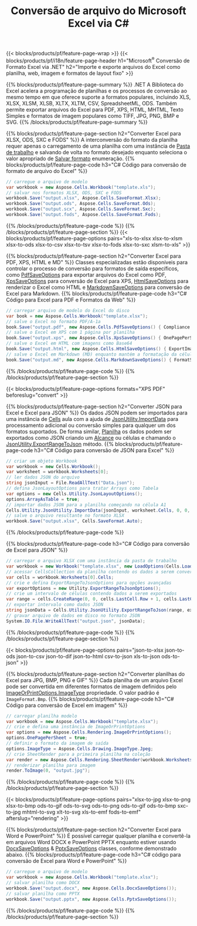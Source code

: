 ﻿---
title: Conversão de arquivo do Microsoft Excel via C# 
url: /pt/net/conversion/
description: Converta Excel XLS, XLSX, ODS, CSV para PDF, XPS, HTML, JPEG, HTML e muitos outros formatos populares com apenas algumas linhas de código C#.
---
{{< blocks/products/pf/feature-page-wrap >}}
{{< blocks/products/pf/i18n/feature-page-header h1="Microsoft<sup>&reg;</sup> Conversão de Formato Excel via .NET" h2="Importe e exporte arquivos do Excel como planilha, web, imagem e formatos de layout fixo" >}}

{{% blocks/products/pf/feature-page-summary %}}
.NET A Biblioteca do Excel acelera a programação de planilhas e os processos de conversão ao mesmo tempo em que oferece suporte a formatos populares, incluindo XLS, XLSX, XLSM, XLSB, XLTX, XLTM, CSV, SpreadsheetML, ODS. Também permite exportar arquivos do Excel para PDF, XPS, HTML, MHTML, Texto Simples e formatos de imagem populares como TIFF, JPG, PNG, BMP e SVG.
{{% /blocks/products/pf/feature-page-summary %}}

{{% blocks/products/pf/feature-page-section h2="Converter Excel para XLSX, ODS, SXC e FODS" %}}
A interconversão do formato da planilha requer apenas o carregamento de uma planilha com uma instância de [Pasta de trabalho](https://reference.aspose.com/cells/net/aspose.cells/workbook) e salvando de volta no formato desejado enquanto seleciona o valor apropriado de [Salvar formato](https://reference.aspose.com/cells/net/aspose.cells/saveformat) enumeração.
{{% blocks/products/pf/feature-page-code h3="C# Código para conversão de formato de arquivo do Excel" %}}

```cs
// carregue o arquivo de modelo
var workbook = new Aspose.Cells.Workbook("template.xls");
// salvar nos formatos XLSX, ODS, SXC e FODS
workbook.Save("output.xlsx", Aspose.Cells.SaveFormat.Xlsx);
workbook.Save("output.ods", Aspose.Cells.SaveFormat.Ods);
workbook.Save("output.scx", Aspose.Cells.SaveFormat.Sxc);
workbook.Save("output.fods", Aspose.Cells.SaveFormat.Fods);

```
{{% /blocks/products/pf/feature-page-code %}}
{{% /blocks/products/pf/feature-page-section %}}
{{< blocks/products/pf/feature-page-options pairs="xls-to-xlsx xlsx-to-xlsm xlsx-to-ods xlsx-to-csv xlsx-to-tsv xlsx-to-fods xlsx-to-sxc xlsm-to-xls" >}}


{{% blocks/products/pf/feature-page-section h2="Converter Excel para PDF, XPS, HTML e MD" %}}
Classes especializadas estão disponíveis para controlar o processo de conversão para formatos de saída específicos, como [PdfSaveOptions](https://reference.aspose.com/cells/net/aspose.cells/pdfsaveoptions) para exportar arquivos do Excel como PDF, [XpsSaveOptions](https://reference.aspose.com/cells/net/aspose.cells/xpssaveoptions) para conversão de Excel para XPS, [HtmlSaveOptions](https://reference.aspose.com/cells/net/aspose.cells/htmlsaveoptions) para renderizar o Excel como HTML e [MarkdownSaveOptions](https://reference.aspose.com/cells/net/aspose.cells/markdownsaveoptions) para conversão de Excel para Markdown. 
{{% blocks/products/pf/feature-page-code h3="C# Código para Excel para PDF e Formatos da Web" %}}

```cs
// carregar arquivo de modelo do Excel do disco
var book = new Aspose.Cells.Workbook("template.xlsx");
// salve o Excel no formato PDF/A-1a
book.Save("output.pdf", new Aspose.Cells.PdfSaveOptions() { Compliance = PdfComplianceVersion.PdfA1a });
// salve o Excel em XPS com 1 página por planilha
book.Save("output.xps", new Aspose.Cells.XpsSaveOptions() { OnePagePerSheet = true });
// salve o Excel em HTML com imagens como Base64
book.Save("output.html", new Aspose.Cells.HtmlSaveOptions() { ExportImagesAsBase64 = true });
// salve o Excel em Markdown (MD) enquanto mantém a formatação da célula
book.Save("output.md", new Aspose.Cells.MarkdownSaveOptions() { FormatStrategy = Cells.CellValueFormatStrategy.CellStyle });

```
{{% /blocks/products/pf/feature-page-code %}}
{{% /blocks/products/pf/feature-page-section %}}

{{< blocks/products/pf/feature-page-options formats="XPS PDF" beforeslug="convert" >}}

{{% blocks/products/pf/feature-page-section h2="Converter JSON para Excel e Excel para JSON" %}}
Os dados JSON podem ser importados para uma instância de [Cells](https://reference.aspose.com/cells/net/aspose.cells/cells) aula com a ajuda de [JsonUtility.ImportData](https://reference.aspose.com/cells/net/aspose.cells.utility/jsonutility/methods/importdata) para processamento adicional ou conversão simples para qualquer um dos formatos suportados. De forma similar, [Planilha](https://reference.aspose.com/cells/net/aspose.cells/worksheet) os dados podem ser exportados como JSON criando um [Alcance](https://reference.aspose.com/cells/net/aspose.cells/range) ou células e chamando o [JsonUtility.ExportRangeToJson](https://reference.aspose.com/cells/net/aspose.cells.utility/jsonutility/methods/exportrangetojson) método.
{{% blocks/products/pf/feature-page-code h3="C# Código para conversão de JSON para Excel" %}}
```cs
// criar um objeto Workbook
var workbook = new Cells.Workbook();
var worksheet = workbook.Worksheets[0];
// ler dados JSON do arquivo
string jsonInput = File.ReadAllText("Data.json");
// defina JsonLayoutOptions para tratar Arrays como Tabela
var options = new Cells.Utility.JsonLayoutOptions();
options.ArrayAsTable = true;
// importar dados JSON para a planilha começando na célula A1
Cells.Utility.JsonUtility.ImportData(jsonInput, worksheet.Cells, 0, 0, options);
// salve o arquivo resultante no formato XLSX
workbook.Save("output.xlsx", Cells.SaveFormat.Auto); 

```
{{% /blocks/products/pf/feature-page-code %}}

{{% blocks/products/pf/feature-page-code h3="C# Código para conversão de Excel para JSON" %}}
```cs
// carregar o arquivo XLSX com uma instância da pasta de trabalho
var workbook = new Workbook("template.xlsx", new LoadOptions(Cells.LoadFormat.Auto));
// acessar CellsCollection da planilha contendo os dados a serem convertidos
var cells = workbook.Worksheets[0].Cells;
// crie e defina ExportRangeToJsonOptions para opções avançadas
var exportOptions = new Utility.ExportRangeToJsonOptions();
// crie um intervalo de células contendo dados a serem exportados
var range = cells.CreateRange(0, 0, cells.LastCell.Row + 1, cells.LastCell.Column + 1);
// exportar intervalo como dados JSON
string jsonData = Cells.Utility.JsonUtility.ExportRangeToJson(range, exportOptions);
// gravar arquivo de dados em disco no formato JSON
System.IO.File.WriteAllText("output.json", jsonData); 

```
{{% /blocks/products/pf/feature-page-code %}}
{{% /blocks/products/pf/feature-page-section %}}

{{< blocks/products/pf/feature-page-options pairs="json-to-xlsx json-to-ods json-to-csv json-to-dif json-to-html csv-to-json xls-to-json ods-to-json" >}}

{{% blocks/products/pf/feature-page-section h2="Converter planilhas do Excel para JPG, BMP, PNG e GIF" %}}
Cada planilha de um arquivo Excel pode ser convertida em diferentes formatos de imagem definidos pelo [ImageOrPrintOptions.ImageType](https://reference.aspose.com/cells/net/aspose.cells.rendering/imageorprintoptions/properties/imagetype) propriedade. O valor padrão é `ImageFormat.Bmp`.
{{% blocks/products/pf/feature-page-code h3="C# Código para conversão de Excel em imagem" %}}
```cs
// carregar planilha modelo
var workbook = new Aspose.Cells.Workbook("template.xlsx");
// crie e defina uma instância de ImageOrPrintOptions
var options = new Aspose.Cells.Rendering.ImageOrPrintOptions();
options.OnePagePerSheet = true;
// definir o formato da imagem de saída
options.ImageType = Aspose.Cells.Drawing.ImageType.Jpeg;
// crie SheetRender para a primeira planilha na coleção
var render = new Aspose.Cells.Rendering.SheetRender(workbook.Worksheets[0], options);
// renderizar planilha para imagem
render.ToImage(0, "output.jpg");

```
{{% /blocks/products/pf/feature-page-code %}}
{{% /blocks/products/pf/feature-page-section %}}

{{< blocks/products/pf/feature-page-options pairs="xlsx-to-jpg xlsx-to-png xlsx-to-bmp ods-to-gif ods-to-svg ods-to-png ods-to-gif ods-to-bmp sxc-to-jpg mhtml-to-svg xlt-to-svg xls-to-emf fods-to-emf" afterslug="rendering" >}}

{{% blocks/products/pf/feature-page-section h2="Converter Excel para Word e PowerPoint" %}}
É possível carregar qualquer planilha e convertê-la em arquivos Word DOCX e PowerPoint PPTX enquanto estiver usando [DocxSaveOptions](https://reference.aspose.com/cells/net/aspose.cells/docxsaveoptions) & [PptxSaveOptions](https://reference.aspose.com/cells/net/aspose.cells/pptxsaveoptions) classes, conforme demonstrado abaixo.
{{% blocks/products/pf/feature-page-code h3="C# código para conversão de Excel para Word e PowerPoint" %}}
```cs
// carregue o arquivo de modelo
var workbook = new Aspose.Cells.Workbook("template.xlsx");
// salvar planilha como DOCX
workbook.Save("output.docx", new Aspose.Cells.DocxSaveOptions());
// salvar planilha como PPTX
workbook.Save("output.pptx", new Aspose.Cells.PptxSaveOptions());

```
{{% /blocks/products/pf/feature-page-code %}}
{{% /blocks/products/pf/feature-page-section %}}
